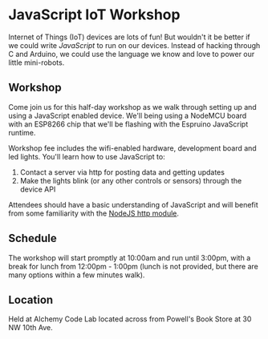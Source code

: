 JavaScript IoT Workshop
===

Internet of Things (IoT) devices are lots of fun! But wouldn't it be better if we could write _JavaScript_ to run on our devices. Instead of hacking through C and Arduino, we could use the language we know and love to power our little mini-robots.

## Workshop

Come join us for this half-day workshop as we walk through setting up and using a JavaScript enabled device. We'll being using a NodeMCU board with an ESP8266 chip that we'll be flashing with the Espruino JavaScript runtime.

Workshop fee includes the wifi-enabled hardware, development board and led lights. You'll learn how to use JavaScript to:

1. Contact a server via http for posting data and getting updates
1. Make the lights blink (or any other controls or sensors) through the device API

Attendees should have a basic understanding of JavaScript and will benefit from some familiarity with the [NodeJS http module](https://nodejs.org/api/http.html).

## Schedule

The workshop will start promptly at 10:00am and run until 3:00pm, with a break for lunch from 12:00pm - 1:00pm (lunch is not provided, but there are many options within a few minutes walk).

## Location

Held at Alchemy Code Lab located across from Powell's Book Store at 30 NW 10th Ave.


